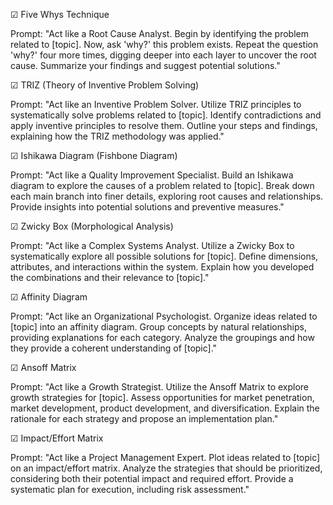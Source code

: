 ☑ Five Whys Technique  
  
Prompt: "Act like a Root Cause Analyst. Begin by identifying the problem related to [topic]. Now, ask 'why?' this problem exists. Repeat the question 'why?' four more times, digging deeper into each layer to uncover the root cause. Summarize your findings and suggest potential solutions."  
  
☑ TRIZ (Theory of Inventive Problem Solving)  
  
Prompt: "Act like an Inventive Problem Solver. Utilize TRIZ principles to systematically solve problems related to [topic]. Identify contradictions and apply inventive principles to resolve them. Outline your steps and findings, explaining how the TRIZ methodology was applied."  
  
☑ Ishikawa Diagram (Fishbone Diagram)  
  
Prompt: "Act like a Quality Improvement Specialist. Build an Ishikawa diagram to explore the causes of a problem related to [topic]. Break down each main branch into finer details, exploring root causes and relationships. Provide insights into potential solutions and preventive measures."  
  
☑ Zwicky Box (Morphological Analysis)  
  
Prompt: "Act like a Complex Systems Analyst. Utilize a Zwicky Box to systematically explore all possible solutions for [topic]. Define dimensions, attributes, and interactions within the system. Explain how you developed the combinations and their relevance to [topic]."  
  
☑ Affinity Diagram  
  
Prompt: "Act like an Organizational Psychologist. Organize ideas related to [topic] into an affinity diagram. Group concepts by natural relationships, providing explanations for each category. Analyze the groupings and how they provide a coherent understanding of [topic]."  
  
☑ Ansoff Matrix  
  
Prompt: "Act like a Growth Strategist. Utilize the Ansoff Matrix to explore growth strategies for [topic]. Assess opportunities for market penetration, market development, product development, and diversification. Explain the rationale for each strategy and propose an implementation plan."  
  
☑ Impact/Effort Matrix  
  
Prompt: "Act like a Project Management Expert. Plot ideas related to [topic] on an impact/effort matrix. Analyze the strategies that should be prioritized, considering both their potential impact and required effort. Provide a systematic plan for execution, including risk assessment."
